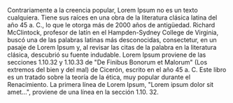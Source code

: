 Contrariamente a la creencia popular, Lorem Ipsum no es un texto 
cualquiera. Tiene sus raíces en una obra de la literatura clásica 
latina del año 45 a. C., lo que le otorga más de 2000 años de 
antigüedad. Richard McClintock, profesor de latín en el 
Hampden-Sydney College de Virginia, buscó una de las palabras 
latinas más desconocidas, consectetur, en un pasaje de Lorem Ipsum 
y, al revisar las citas de la palabra en la literatura clásica, 
descubrió su fuente indudable. Lorem Ipsum proviene de las 
secciones 1.10.32 y 1.10.33 de "De Finibus Bonorum et Malorum" (Los 
extremos del bien y del mal) de Cicerón, escrito en el año 45 a. C. 
Este libro es un tratado sobre la teoría de la ética, muy popular 
durante el Renacimiento. La primera línea de Lorem Ipsum, "Lorem 
ipsum dolor sit amet...", proviene de una línea en la sección 1.10.
32.